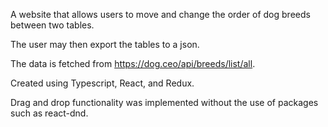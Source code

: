 A website that allows users to move and change the order of dog breeds between two tables.

The user may then export the tables to a json.

The data is fetched from https://dog.ceo/api/breeds/list/all.

Created using Typescript, React, and Redux.

Drag and drop functionality was implemented without the use of packages such as react-dnd.

